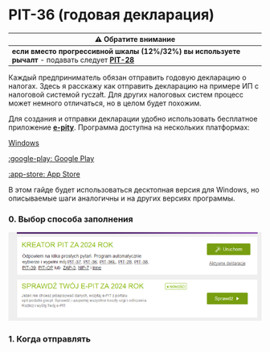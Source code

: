 # PIT-36 (годовая декларация)

| ⚠️ **Обратите внимание**                                                                                     |
|--------------------------------------------------------------------------------------------------------------|
| **если вместо прогрессивной шкалы (12%/32%) вы используете рычалт** - подавать следует [**PIT-28**][0] |

Каждый предприниматель обязан отправить годовую декларацию о налогах.
Здесь я расскажу как отправить декларацию на примере ИП с налоговой системой ryczałt.
Для других налоговых систем процесс может немного отличаться, но в целом будет похожим.

Для создания и отправки декларации удобно использовать бесплатное приложение [**e-pity**][1].
Программа доступна на нескольких платформах:

[Windows][1]

[:google-play: Google Play][2]

[:app-store: App Store][3]

В этом гайде будет использоваться десктопная версия для Windows, но описываемые шаги аналогичны и на других версиях программы. 

### 0. Выбор способа заполнения 


![Выбор][4]

### 1. Когда отправлять
[0]: declarations.md#pit-28-godovaia-deklaratsiia-rychalt
[1]: https://www.e-pity.pl
[2]: https://play.google.com/store/apps/details?id=com.efile.epitymobile
[3]: https://apps.apple.com/us/app/e-pity/id1213410455
[4]: images/pit_36/pit_36_0.png